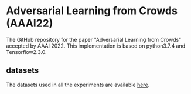 # Adversarial Learning from Crowds (AAAI22)

The GitHub repository for the paper "Adversarial Learning from Crowds" accepted by AAAI 2022.
This implementation is based on python3.7.4 and Tensorflow2.3.0.

## datasets
The datasets used in all the experiments are available [here](http://fprodrigues.com/publications/).